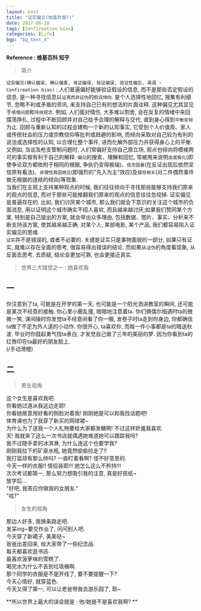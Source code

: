 ```yaml
---
layout: post
title: "证实偏见(她喜欢我?)"
date: 2017-08-28
tags: [Confirmation bias]
categories: [Life]
bgp: "bg_text_4"
---
```


**Reference : 维基百科 知乎**

> 简介

`证实偏见(确认偏误, 确认偏差, 肯证偏误, 验证偏误, 验证性偏见, 英语 : Confirmation bias)` : 人们普遍偏好能够验证假设的信息, 而不是那些否定假设的信息. 是一种寻找信息以`证真而非证伪`的`假设倾向`. 是个人选择性地回忆, 搜集有利细节, 忽略不利或矛盾的资讯, 来支持自己已有的想法的片面诠释. 这种偏见尤其显见于`感情问题`和`传统观念`. 例如, 人们面对情伤, 大多难以割舍, 会在反复的情绪中来回摆荡挣扎, 过程中不断回顾并对自己给予合理的解释与交代, 直到身心得到`平衡安顿`为止. 回顾与重新认知的过程会建构一个新的认知事实, 它受到个人价值观、家人或传统社会的压力或宗教信仰等批判或趋避的影响, 而倾向采取对自己较为有利的说法或选择性的认知, 以合理化整个事件, 进而化解外部压力并获得身心上的平衡. 又例如, 当谈及枪支管制问题时, 人们常偏好支持自己原立场, 观点也倾向将模棱两可的事实做有利于自己的解释. `偏见`的搜索、理解和回忆, 常被用来说明`态度极化`(即使争论双方都依附于相同的根据, 争执仍变得极端)、`信念固著`(在反证出现后依然坚信原有看法)、`非理性首因效应`(即强烈的"先入为主"效应)及`错觉相关`(对二件偶然事件做无根据的连结的倾向)等现象.  
当我们在主观上支持某种观点的时候, 我们往往倾向于寻找那些能够支持我们原来的观点的信息, 而对于那些可能推翻我们原来的观点的信息往往忽视掉. 
证实偏见是普遍存在的. 比如, 我们讨厌某个城市, 那么我们就会下意识的关注这个城市的负面消息, 用以证明这个城市确实不招人喜欢, 而且越来越讨厌;如果我们赞同某个方案, 特别是自己提出的方案, 就会举出众多理由, 包括数据、图片、事实、分析来不断支持该方案, 使其越来越正确. 对某个人, 某部电影, 某个产品, 我们都容易陷入证实偏见的思维.  
`证实`并不是错误的, 或者不必要的. 关键是证实只是事物面貌的一部分, 如果只有证实, 就难以存在全面的思考, 很容易得出错误的结论. 而如果从`证伪`的角度看现象, 从反面去思考, 去质疑, 结论会更加可靠, 也会更接近真实.  

> 世界三大错觉之一 : 她喜欢我

## 一

你注意到了ta, 可能是在开学的第一天, 也可能是一个阳光洒进教室的瞬间, 还可能是某次不经意的接触. 你心里小鹿乱撞, 暗暗地注意着ta. 你们俩偶尔相遇时ta的微微一笑, 课间操时你发觉ta不经意间看了你一眼, 发卷子时ta走到你身边, 你都确信ta做了不足为外人道的小动作. 你很开心, ta喜欢你, 而每一件小事都是ta的暗送秋波. 毕业时你鼓起勇气找ta表白, 才发觉自己做了三年的美丽的梦. 因为你看到ta的红唇印在ta最好的朋友脸上.  
(/手动滑稽)  

## 二

> 男生视角

这个女生是喜欢我吧.  
你看她过道从我这边走耶!  
你看她故意用好看的侧脸对着我! 刚刚她是可以和我找话题吧!  
体育课也为了我穿了新买的网球裙~  
为什么为了送我一个人礼物要给大家都发糖啊! 不过这样娇羞我喜欢.  
天! 我就来了这么一次书店就偶遇她难道她可以跟踪我吗?  
我不过随手拿的冰淇淋, 为什么连这个也要学我?  
刚刚我拉下的矿泉水瓶, 她竟然偷偷捡走了!!  
我打篮球有那么帅吗? 一直盯着看啊? 怪不好意思的.  
今天一样的衣服!! 情侣装耶!!! 她怎么这么不矜持!!!  
次次考试都第一, 那么努力想吸引我的注意, 真是好孩纸~  
放学后...  
"好吧, 我答应你做我的女朋友."  
"哈?"  

> 女生的视角

那边人好多, 我换条路走吧.  
发呆ing~要交作业了, 问问别人吧.  
今天穿了新裙子, 美美哒~  
爸爸出差回来, 给大家带了一些纪念品.  
每天都喜欢逛书店.  
最喜欢菠萝味的雪糕了.  
喝完水为什么不丢到垃圾桶啊.  
那个同学的衣服是不是开线了, 要不要提醒一下?  
今天心情好, 就穿蓝色.  
今天又得了第一, 可以让老爸带我去游乐园了, 耶~  

**所以世界上最大的误会就是 : 他/她是不是喜欢我啊? **  
